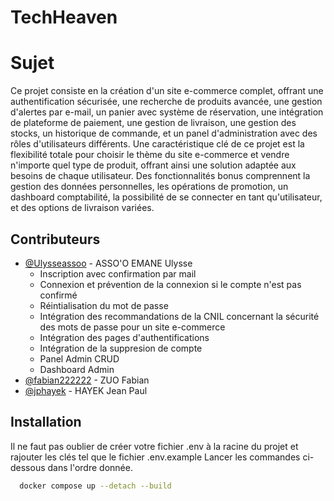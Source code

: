
# TechHeaven

# Sujet

Ce projet consiste en la création d'un site e-commerce complet, offrant une authentification sécurisée, 
une recherche de produits avancée, une gestion d'alertes par e-mail, un panier avec système de réservation, 
une intégration de plateforme de paiement, une gestion de livraison, une gestion des stocks, un historique de commande, 
et un panel d'administration avec des rôles d'utilisateurs différents. 
Une caractéristique clé de ce projet est la flexibilité totale pour choisir le thème du site e-commerce et vendre 
n'importe quel type de produit, offrant ainsi une solution adaptée aux besoins de chaque utilisateur. 
Des fonctionnalités bonus comprennent la gestion des données personnelles, les opérations de promotion, 
un dashboard comptabilité, la possibilité de se connecter en tant qu'utilisateur, 
et des options de livraison variées.


## Contributeurs

- [@Ulysseassoo](uassooemane@myges.fr) - ASSO'O EMANE Ulysse
  - Inscription avec confirmation par mail
  - Connexion et prévention de la connexion si le compte n'est pas confirmé 
  - Réintialisation du mot de passe
  - Intégration des recommandations de la CNIL concernant la sécurité des mots de passe pour un site e-commerce
  - Intégration des pages d'authentifications
  - Intégration de la suppresion de compte
  - Panel Admin CRUD 
  - Dashboard Admin
- [@fabian222222](fzuo@myges.fr) - ZUO Fabian
- [@jphayek](jhayek@myges.fr) - HAYEK Jean Paul


## Installation
Il ne faut pas oublier de créer votre fichier .env à la racine du projet et rajouter les clés tel que le fichier .env.example
Lancer les commandes ci-dessous dans l'ordre donnée.


```bash
  docker compose up --detach --build
```
    